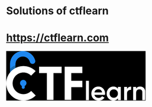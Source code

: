 # Solutions of ctflearn
# https://ctflearn.com
![ctflearn](https://github.com/root-ji218at/ctflearn.com/blob/master/Image/ctflearn.png)

<!--# My Progress web
![my_progress](http://ctflearn.arijit-tech-sec.ga/progress/progress.png) -->
